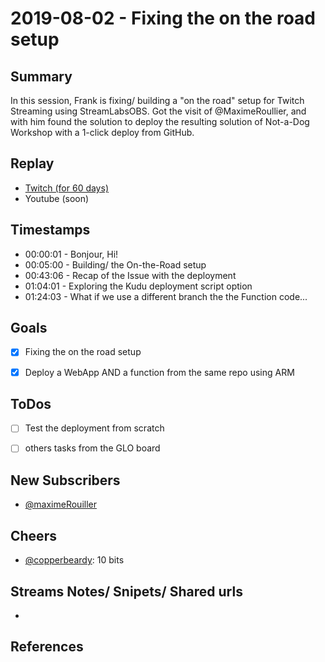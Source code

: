 
# 2019-08-02 - Fixing the on the road setup

Summary
-------

In this session, Frank is fixing/ building a "on the road" setup for Twitch Streaming using StreamLabsOBS. Got the visit of @MaximeRoullier, and with him found the solution to deploy the resulting solution of Not-a-Dog Workshop with a 1-click deploy from GitHub.

Replay
------

- [Twitch (for 60 days)](https://www.twitch.tv/videos/461506161)
- Youtube (soon)


Timestamps
--------

- 00:00:01 - Bonjour, Hi!
- 00:05:00 - Building/ the On-the-Road setup
- 00:43:06 - Recap of the Issue with the deployment
- 01:04:01 - Exploring the Kudu deployment script option
- 01:24:03 - What if we use a different branch the the Function code... 


Goals
-----

- [X] Fixing the on the road setup
- [X] Deploy a WebApp AND a function from the same repo using ARM


ToDos
-----
- [ ] Test the deployment from scratch
- [ ] others tasks from the GLO board


New Subscribers
---------------

- [@maximeRouiller](https://www.twitch.tv/maximeRouiller)



Cheers
------

- [@copperbeardy](https://www.twitch.tv/copperbeardy): 10 bits



Streams Notes/ Snipets/ Shared urls
-----------------------------------

- 


References
----------

